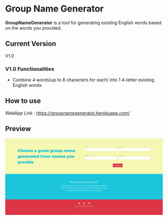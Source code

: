 # Group Name Generator
**GroupNameGenerator** is a tool for generating existing English words based on the words you provided.

## Current Version
V1.0

### V1.0 Functionalities
* Combine 4 words(up to 8 characters for each) into 1 4-letter existing English words

## How to use
WebApp Link : https://groupnamegenerator.herokuapp.com/

## Preview
![Screenshot](/images/index.png)

